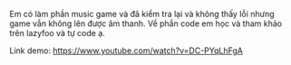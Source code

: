 Em có làm phần music game và đã kiểm tra lại và không thấy lỗi nhưng game vẫn không lên được âm thanh. Về phần code em học  và tham khảo trên lazyfoo và tự code ạ.

Link demo: https://www.youtube.com/watch?v=DC-PYqLhFgA
